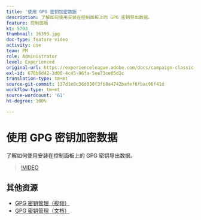 ```yaml
---
title: '使用 GPG 密钥加密数据 '
description: 了解如何使用安装在控制面板上的 GPG 密钥导出数据。
feature: 控制面板
kt: 5793
thumbnail: 36399.jpg
doc-type: feature video
activity: use
team: PM
role: Administrator
level: Experienced
original-url: https://experienceleague.adobe.com/docs/campaign-classic-learn/tutorials/administrating/control-panel-acc/gpg-key-management/using-a-gpg-key-to-encrypt-data.html
exl-id: 678b6d42-3d00-4c45-96fa-5ee73ce05d2c
translation-type: tm+mt
source-git-commit: 137d1e0c36d038f3fb8a4742bafef6fbac96f41d
workflow-type: tm+mt
source-wordcount: '61'
ht-degree: 100%

---
```


# 使用 GPG 密钥加密数据

了解如何使用安装在控制面板上的 GPG 密钥导出数据。

>[!VIDEO](https://video.tv.adobe.com/v/36399?quality=12)

## 其他资源

* [GPG 密钥管理（视频）](./gpg-key-management-overview.md)
* [GPG 密钥管理（文档）](https://docs.adobe.com/content/help/zh-Hans/control-panel/using/instances-settings/gpg-keys-management.html)
